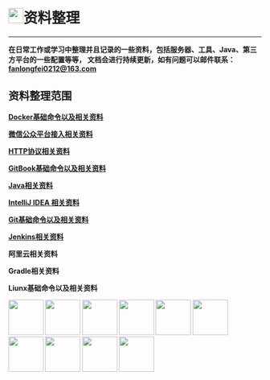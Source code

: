 # <img src="http://gitbookresource.fanlongfei.com/data.png" width="30" height="30" />资料整理

---

**在日常工作或学习中整理并且记录的一些资料，包括服务器、工具、Java、第三方平台的一些配置等等，
文档会进行持续更新，如有问题可以邮件联系：fanlongfei0212@163.com**

## 资料整理范围

**[Docker基础命令以及相关资料](docker/docker1.md)**

**[微信公众平台接入相关资料](wechat/wechat1.md)**

**[HTTP协议相关资料](http/http1.md)**

**[GitBook基础命令以及相关资料](gitbook/gitbook1.md)**

**[Java相关资料](java/jdk/jdk1.md)**

**[IntelliJ IDEA 相关资料](idea/idea1.md)**

**[Git基础命令以及相关资料](git/git1.md)**

**[Jenkins相关资料](jenkins/jenkins1.md)**

**阿里云相关资料**

**Gradle相关资料**

**Liunx基础命令以及相关资料**

**<img src="http://gitbookresource.fanlongfei.com/docker.png" width="70" height="70" />
<img src="http://gitbookresource.fanlongfei.com/wechat.jpeg" width="70" height="70" />
<img src="http://gitbookresource.fanlongfei.com/http.png" width="70" height="70" />
<img src="http://gitbookresource.fanlongfei.com/gitbook.png" width="70" height="70" />
<img src="http://gitbookresource.fanlongfei.com/java.png" width="70" height="70" />
<img src="http://gitbookresource.fanlongfei.com/IntelliJIDEA.png" width="70" height="70" />
<img src="http://gitbookresource.fanlongfei.com/git.jpeg" width="70" height="70" />
<img src="http://gitbookresource.fanlongfei.com/aliyun.png" width="70" height="70" />
<img src="http://gitbookresource.fanlongfei.com/gradle.png" width="70" height="70" />
<img src="http://gitbookresource.fanlongfei.com/liunx.jpg" width="70" height="70" />**
